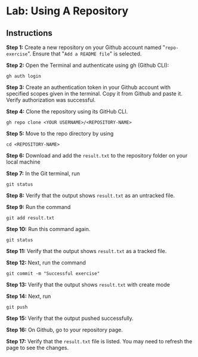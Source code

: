 # Lab: Using A Repository

## Instructions

**Step 1:** Create a new repository on your Github account named "`repo-exercise`". Ensure that "`Add a README file`" is selected.

**Step 2:** Open the Terminal and authenticate using gh (Github CLI):

```
gh auth login
```

**Step 3:** Create an authentication token in your Github account with specified scopes given in the terminal. Copy it from Github and paste it. Verify authorization was successful.

**Step 4:** Clone the repository using its GitHub CLI.

```
gh repo clone <YOUR USERNAME>/<REPOSITORY-NAME>
```

**Step 5:** Move to the repo directory by using

```
cd <REPOSITORY-NAME>
```

**Step 6:** Download and add the `result.txt` to the repository folder on your local machine

**Step 7:** In the Git terminal, run

```
git status
```

**Step 8:** Verify that the output shows `result.txt` as an untracked file.

**Step 9:** Run the command

```
git add result.txt
```

**Step 10:** Run this command again.

```
git status
```

**Step 11:** Verify that the output shows `result.txt` as a tracked file.

**Step 12:** Next, run the command

```
git commit -m "Successful exercise"
```

**Step 13:** Verify that the output shows `result.txt` with create mode

**Step 14:** Next, run

```
git push
```

**Step 15:** Verify that the output pushed successfully.

**Step 16:** On Github, go to your repository page.

**Step 17:** Verify that the `result.txt` file is listed. You may need to refresh the page to see the changes.
